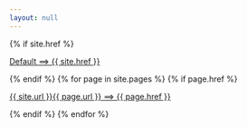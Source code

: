 ```yaml
---
layout: null
---
```

<body>
{% if site.href %}
<p><a href="{{ site.href }}">Default ==> {{ site.href }}</a></p>
{% endif %}
{% for page in site.pages %}
{% if page.href %}
<p><a href="{{ page.url }}">{{ site.url }}{{ page.url }} ==> {{ page.href }}</a></p>
{% endif %}
{% endfor %}
</body>
